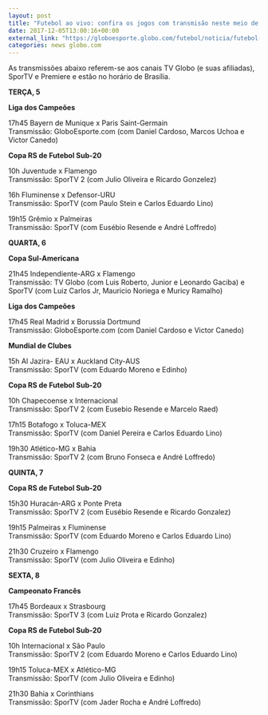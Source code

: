 ```yaml
---
layout: post
title: "Futebol ao vivo: confira os jogos com transmisão neste meio de semana"
date: 2017-12-05T13:00:16+00:00
external_link: "https://globoesporte.globo.com/futebol/noticia/futebol-ao-vivo-confira-os-jogos-com-transmissao-neste-meio-de-semana.ghtml"
categories: news globo.com
---
```

 
 
 

 
 
 
 

As transmissões abaixo referem-se aos canais TV Globo (e suas afiliadas), SporTV e Premiere e estão no horário de Brasília.

 
 
 

**TERÇA, 5**

 
 
 

**Liga dos Campeões**

 
 
 

17h45 Bayern de Munique x Paris Saint-Germain  
Transmissão: GloboEsporte.com (com Daniel Cardoso, Marcos Uchoa e Victor Canedo)

 
 
 

**Copa RS de Futebol Sub-20**

 
 
 

10h Juventude x Flamengo  
Transmissão: SporTV 2 (com Julio Oliveira e Ricardo Gonzelez)

 
 
 

16h Fluminense x Defensor-URU  
Transmissão: SporTV (com Paulo Stein e Carlos Eduardo Lino)

 
 
 

19h15 Grêmio x Palmeiras  
Transmissão: SporTV (com Eusébio Resende e André Loffredo)

 
 
 

**QUARTA, 6**

 
 
 

**Copa Sul-Americana**

 
 
 

21h45 Independiente-ARG x Flamengo  
Transmissão: TV Globo (com Luis Roberto, Junior e Leonardo Gaciba) e SporTV (com Luiz Carlos Jr, Mauricio Noriega e Muricy Ramalho)

 
 
 

**Liga dos Campeões**

 
 
 

17h45 Real Madrid x Borussia Dortmund  
Transmissão: GloboEsporte.com (com Daniel Cardoso e Victor Canedo)

 
 
 

**Mundial de Clubes**

 
 
 

15h Al Jazira- EAU x Auckland City-AUS  
Transmissão: SporTV (com Eduardo Moreno e Edinho)

 
 
 

**Copa RS de Futebol Sub-20**

 
 
 

10h Chapecoense x Internacional  
Transmissão: SporTV 2 (com Eusebio Resende e Marcelo Raed)

 
 
 

17h15 Botafogo x Toluca-MEX  
Transmissão: SporTV (com Daniel Pereira e Carlos Eduardo Lino)

 
 
 

19h30 Atlético-MG x Bahia  
Transmissão: SporTV 2 (com Bruno Fonseca e André Loffredo)

 
 
 

**QUINTA, 7**

 
 
 

**Copa RS de Futebol Sub-20**

 
 
 

15h30 Huracán-ARG x Ponte Preta  
Transmissão: SporTV 2 (com Eusébio Resende e Ricardo Gonzalez)

 
 
 

19h15 Palmeiras x Fluminense  
Transmissão: SporTV (com Eduardo Moreno e Carlos Eduardo Lino)

 
 
 

21h30 Cruzeiro x Flamengo  
Transmissão: SporTV (com Julio Oliveira e Edinho)

 
 
 

**SEXTA, 8**

 
 
 

**Campeonato Francês**

 
 
 

17h45 Bordeaux x Strasbourg  
Transmissão: SporTV 3 (com Luiz Prota e Ricardo Gonzalez)

 
 
 

**Copa RS de Futebol Sub-20**

 
 
 

10h Internacional x São Paulo  
Transmissão: SporTV 2 (com Eduardo Moreno e Carlos Eduardo Lino)

 
 
 

19h15 Toluca-MEX x Atlético-MG  
Transmissão: SporTV (com Julio Oliveira e Edinho)

 
 
 
 

21h30 Bahia x Corinthians  
Transmissão: SporTV (com Jader Rocha e André Loffredo)

 
 
 
